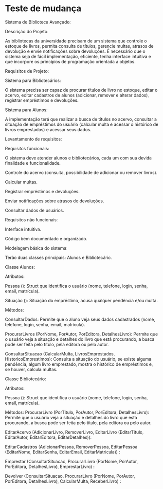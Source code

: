# Teste de mudança
Sistema de Biblioteca Avançado: 

Descrição do Projeto:  

As bibliotecas da universidade precisam de um sistema que controle o estoque de livros, permita consulta de títulos, gerencie multas, atrasos de devolução e envie notificações sobre devoluções. É necessário que o sistema seja de fácil implementação, eficiente, tenha interface intuitiva e que incorpore os princípios de programação orientada a objetos. 

Requisitos de Projeto: 

Sistema para Bibliotecários: 

O sistema precisa ser capaz de procurar títulos de livro no estoque, editar o acervo, editar cadastros de alunos (adicionar, remover e alterar dados), registrar empréstimos e devoluções. 

Sistema para Alunos: 

A implementação terá que realizar a busca de títulos no acervo, consultar a situação de empréstimos do usuário (calcular multa e acessar o histórico de livros emprestados) e acessar seus dados. 

Levantamento de requisitos: 

Requisitos funcionais: 

O sistema deve atender alunos e bibliotecários, cada um com sua devida finalidade e funcionalidade. 

Controle do acervo (consulta, possibilidade de adicionar ou remover livros). 

Calcular multas. 

Registrar empréstimos e devoluções. 

Enviar notificações sobre atrasos de devoluções. 

Consultar dados de usuários. 

Requisitos não funcionais: 

Interface intuitiva. 

Código bem documentado e organizado. 

Modelagem básica do sistema: 

Terão duas classes principais: Alunos e Bibliotecário. 

Classe Alunos: 

Atributos: 

Pessoa (): Struct que identifica o usuário (nome, telefone, login, senha, email, matrícula).

Situação (): Situação do empréstimo, acusa qualquer pendência e/ou multa. 

Métodos: 

ConsultarDados: Permite que o aluno veja seus dados cadastrados (nome, telefone, login, senha, email, matrícula).

ProcurarLivros (PorNome, PorAutor, PorEditora, DetalhesLivro): Permite que o usuário veja a situação e detalhes do livro que está procurando, a busca pode ser feita pelo título, pela editora ou pelo autor.

ConsultarSituacao (CalcularMulta, LivrosEmprestados, HistoricoEmprestimos): Consulta a situação do usuário, se existe alguma pendência, algum livro emprestado, mostra o histórico de empréstimos e, se houver, calcula multas.

 

Classe Bibliotecário: 

Atributos: 

Pessoa (): Struct que identifica o usuário (nome, telefone, login, senha, email, matrícula).

Métodos: 
ProcurarLivro (PorTitulo, PorAutor, PorEditora, DetalhesLivro): Permite que o usuário veja a situação e detalhes do livro que está procurando, a busca pode ser feita pelo título, pela editora ou pelo autor.

EditarAcervo (AdicionarLivro, RemoverLivro, EditarLivro (EditarTitulo, EditarAutor, EditarEditora, EditarDetalhes)): 

EditarCadastros (AdicionarPessoa, RemoverPessoa, EditarPessoa (EditarNome, EditarSenha, EditarEmail, EditarMatricula)) :

Emprestar (ConsultarSituacao, ProcurarLivro (PorNome, PorAutor, PorEditora, DetalhesLivro), EmprestarLivro) :

Devolver (ConsultarSituacao, ProcurarLivro (PorNome, PorAutor, PorEditora, DetalhesLivro), CalcularMulta, ReceberLivro) :

